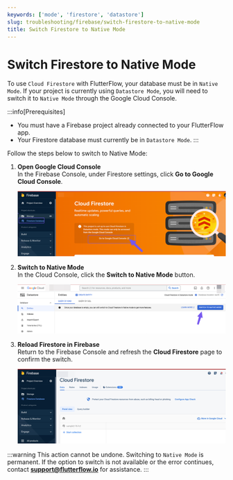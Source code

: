 ```yaml
---
keywords: ['mode', 'firestore', 'datastore']
slug: troubleshooting/firebase/switch-firestore-to-native-mode
title: Switch Firestore to Native Mode
---
```


# Switch Firestore to Native Mode

To use `Cloud Firestore` with FlutterFlow, your database must be in `Native Mode`. If your project is currently using `Datastore Mode`, you will need to switch it to `Native Mode` through the Google Cloud Console.

:::info[Prerequisites]
- You must have a Firebase project already connected to your FlutterFlow app.
- Your Firestore database must currently be in `Datastore Mode`.
:::

Follow the steps below to switch to Native Mode:

1. **Open Google Cloud Console**  
   In the Firebase Console, under Firestore settings, click **Go to Google Cloud Console**.

   ![](../assets/20250430121205509269.png)

2. **Switch to Native Mode**  
   In the Cloud Console, click the **Switch to Native Mode** button.

   ![](../assets/20250430121205798445.png)

3. **Reload Firestore in Firebase**  
   Return to the Firebase Console and refresh the **Cloud Firestore** page to confirm the switch.

   ![](../assets/20250430121206162085.png)

:::warning
This action cannot be undone. Switching to `Native Mode` is permanent. If the option to switch is not available or the error continues, contact **[support@flutterflow.io](mailto:support@flutterflow.io)** for assistance.
:::